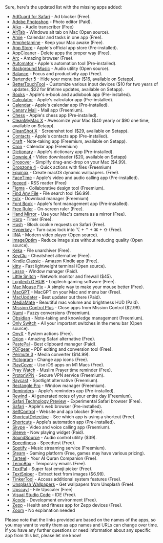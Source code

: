 Sure, here's the updated list with the missing apps added:

- [AdGuard for Safari](https://adguard.com/en/adguard-safari/overview.html) - Ad blocker (Free).
- [Adobe Photoshop](https://www.adobe.com/products/photoshop.html) - Photo editor (Paid).
- [Aiko](https://sindresorhus.com/aiko) - Audio transcriber (Free)
- [AltTab](https://alt-tab-macos.netlify.app/) - Windows alt tab on Mac (Open source).
- [Amie](https://www.amie.so/) - Calendar and tasks in one app (Free).
- [Amphetamine](https://apps.apple.com/us/app/amphetamine/id937984704) - Keep your Mac awake (Free).
- [App Store](https://www.apple.com/app-store/) - Apple's official app store (Pre-installed).
- [AppCleaner](https://freemacsoft.net/appcleaner/) - Delete apps the proper way (Free).
- [Arc](https://arc.net) - Amazing browser (Free).
- [Automator](https://support.apple.com/guide/automator/welcome/mac) - Apple's automation tool (Pre-installed).
- [Background Music](https://github.com/kyleneideck/BackgroundMusic) - Audio utility (Open source).
- [Balance](https://apps.apple.com/us/app/balance-mindful-time-tracking/id1637311725) - Focus and productivity app (Free).
- [Bartender 5](https://www.macbartender.com/) - Hide your menu bar ($16, available on Setapp).
- [BetterTouchTool](https://folivora.ai/) - Customize various input devices ($10 for two years of updates, $22 for lifetime updates, available on Setapp).
- [Books](https://www.apple.com/apple-books/) - Apple's e-book and audiobook app (Pre-installed).
- [Calculator](https://support.apple.com/guide/calculator/welcome/mac) - Apple's calculator app (Pre-installed).
- [Calendar](https://support.apple.com/guide/calendar/welcome/mac) - Apple's calendar app (Pre-installed).
- [Canary Mail](https://canarymail.io/) - Mail app (Freemium).
- [Chess](https://support.apple.com/guide/chess/welcome/mac) - Apple's chess app (Pre-installed).
- [CleanMyMac X](https://macpaw.com/cleanmymac) - Awesomize your Mac ($40 yearly or $90 one time, available on Setapp).
- [CleanShot X](https://cleanshot.com/) - Screenshot tool ($29, available on Setapp).
- [Contacts](https://support.apple.com/guide/contacts/welcome/mac) - Apple's contacts app (Pre-installed).
- [Craft](https://www.craft.do/) - Note-taking app (Freemium, available on Setapp).
- [Cron](https://cron.com) - Calendar app (Freemium)
- [Dictionary](https://support.apple.com/guide/dictionary/welcome/mac) - Apple's dictionary app (Pre-installed).
- [Downie 4](https://software.charliemonroe.net/downie/) - Video downloader ($20, available on Setapp)
- [Dropover](https://dropoverapp.com/) - Simplify drag-and-drop on your Mac ($4.99).
- [Dropzone 4](https://aptonic.com/) - Quick actions with files (Freemium)
- [Equinox](https://apps.apple.com/us/app/equinox/id1556685855) - Create macOS dynamic wallpapers. (Free).
- [FaceTime](https://support.apple.com/guide/facetime/welcome/mac) - Apple's video and audio calling app (Pre-installed).
- [feeeed](https://feeeed.nateparrott.com/) - RSS reader (Free)
- [Figma](https://www.figma.com/) - Collaborative design tool (Freemium).
- [Find Any File](https://apps.tempel.org/FindAnyFile/) - File search tool ($6.99).
- [Folx](https://www.mac-downloader.com/) - Download manager (Freemium)
- [Font Book](https://support.apple.com/guide/font-book/welcome/mac) - Apple's font management app (Pre-installed).
- [Free Ruler](https://apps.apple.com/ie/app/free-ruler/id1483172210) - On-screen ruler (Free).
- [Hand Mirror](https://apps.apple.com/us/app/hand-mirror/id1502839586) - Use your Mac's camera as a mirror (Free).
- [Horo](https://matthewpalmer.net/horo-free-timer-mac/) - Timer (Free).
- [Hush](https://oblador.github.io/hush/) - Block cookie requests on Safari (Free).
- [Hyperkey](https://hyperkey.app/) - Turn caps lock into ⌥ + ⌃ + ⌘ + ⇧ (Free).
- [IINA](https://iina.io/) - Modern video player (Open source).
- [ImageOptim](https://imageoptim.com/mac) - Reduce image size without reducing quality (Open source).
- [Keka](https://www.keka.io/en/) - File unarchiver (Free).
- [KeyClu](https://github.com/Anze/KeyCluCask/) - Cheatsheet alternative (Free).
- [Kindle Classic](https://www.amazon.com/kindle-dbs/fd/kcp) - Amazon Kindle app (Free).
- [kitty](https://sw.kovidgoyal.net/kitty/) - Fast lightweight terminal (Open source).
- [Lasso](https://thelasso.app/) - Window manager (Paid).
- [Little Snitch](https://www.obdev.at/products/littlesnitch/index.html) - Network monitor and firewall ($45).
- [Logitech G HUB](https://www.logitechg.com/en-us/innovation/g-hub.html) - Logitech gaming software (Free).
- [Mac Mouse Fix](https://mousefix.org/) - A simple way to make your mouse better (Free).
- [MacGPT](https://www.macgpt.com/) - MacGPT on your Mac and menu bar (Free).
- [MacUpdater](https://www.corecode.io/macupdater/) - Best updater out there (Paid).
- [MediaMate](https://wouter01.github.io/MediaMate/) - Beautiful mac volume and brightness HUD (Paid).
- [Mission Control Plus](https://www.fadel.io/missioncontrolplus) - Close apps from Mission Control ($2.99).
- [Numi](https://numi.app/) - Fuzzy conversions (Freemium).
- [Obsidian](https://obsidian.md/) - Note-taking and knowledge management (Freemium).
- [Only Switch](https://github.com/jacklandrin/OnlySwitch) - All your important switches in the menu bar (Open source).
- [OnyX](https://www.titanium-software.fr/en/onyx.html) - System actions (Free).
- [Orion](https://browser.kagi.com/) - Amazing Safari alternative (Free).
- [PastePal](https://onmyway133.com/pastepal/) - Best clipboard manager (Paid).
- [PDFgear](https://www.pdfgear.net/) - PDF editing and conversion tool (Free).
- [Permute 3](https://software.charliemonroe.net/permute/) - Media converter ($14.99).
- [Pictogram](https://pictogramapp.com/) - Change app icons (Free).
- [PlayCover](https://playcover.io/) - Use iOS apps on M1 Macs (Free).
- [Pray Watch](https://apps.apple.com/us/app/pray-watch/id1555900343) - Muslim Prayer time reminder (Free).
- [ProtonVPN](https://protonvpn.com/) - Secure VPN service (Freemium).
- [Raycast](https://www.raycast.com/) - Spotlight alternative (Freemium).
- [Rectangle Pro](https://rectangleapp.com/) - Window manager (Freemium).
- [Reminders](https://support.apple.com/guide/reminders/welcome/mac) - Apple's reminders app (Pre-installed).
- [Rewind](https://rewind.ai/) - AI generated notes of your entire day (Freemium).
- [Safari Technology Preview](https://developer.apple.com/safari/download/) - Experimental Safari browser (Free).
- [Safari](https://support.apple.com/guide/safari/welcome/mac) - Apple's web browser (Pre-installed).
- [SelfControl](https://selfcontrolapp.com/) - Website and app blocker (Free).
- [ShortcutDetective](https://www.irradiatedsoftware.com/labs/#:~:text=ShortcutDetective%20detects%20which%20app%20receives,can%20block%20all%20global%20hotkeys.) - See which app is using a shortcut (Free).
- [Shortcuts](https://support.apple.com/guide/shortcuts/welcome/mac) - Apple's automation app (Pre-installed).
- [Skype](https://www.skype.com/en/) - Video and voice calling app (Freemium).
- [Sleeve](https://replay.software/sleeve) - Now playing widget (Paid).
- [SoundSource](https://rogueamoeba.com/soundsource/) - Audio control utility ($39).
- [Speediness](https://sindresorhus.com/speediness) - Speedtest (Free).
- [Spotify](https://www.spotify.com/) - Music streaming service (Freemium).
- [Steam](https://store.steampowered.com/) - Gaming platform (Free, games may have various pricing).
- [Tarteel](https://apps.apple.com/us/app/tarteel-quran-memorization/id1391009396) - Your AI Quran Companion (Free).
- [TempBox](https://tempbox.waseem.works/) - Temporary emails (Free).
- [TextPal](https://www.textpal.app/) - Super fast emoji picker (Free).
- [TextSniper](https://textsniper.app/) - Extract text from images ($6.99).
- [TinkerTool](http://www.bresink.com/osx/TinkerTool.html) - Access additional system features (Free).
- [Unsplash Wallpapers](https://apps.apple.com/bh/app/unsplash-wallpapers/id1284863847) - Get wallpapers from Unsplash (Free).
- [Upscayl](https://upscayl.org/) - File Upscaler (Free)
- [Visual Studio Code](https://code.visualstudio.com/) - IDE (Free).
- [Xcode](https://developer.apple.com/xcode/) - Development environment (Free).
- [Zepp](https://apps.apple.com/us/app/zepp/id1524540481) - Health and fitness app for Zepp devices (Free).
- [Zoom](zoom.us) - No explanation needed

Please note that the links provided are based on the names of the apps, so you may want to verify them as app names and URLs can change over time. If you have any further questions or need information about any specific app from this list, please let me know!
